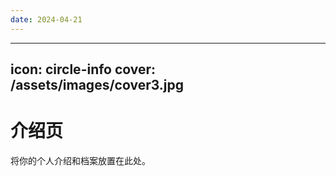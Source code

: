 ```yaml
---
date: 2024-04-21
---
```


---
icon: circle-info
cover: /assets/images/cover3.jpg
---

# 介绍页

将你的个人介绍和档案放置在此处。
